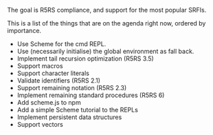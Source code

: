 The goal is R5RS compliance, and support for the most popular SRFIs.

This is a list of the things that are on the agenda right now, ordered
by importance.

* Use Scheme for the cmd REPL.
* Use (necessarily initialise) the global environment as fall back.
* Implement tail recursion optimization (R5RS 3.5)
* Support macros
* Support character literals
* Validate identifiers (R5RS 2.1)
* Support remaining notation (R5RS 2.3)
* Implement remaining standard procedures (R5RS 6)
* Add scheme.js to npm
* Add a simple Scheme tutorial to the REPLs
* Implement persistent data structures
* Support vectors
